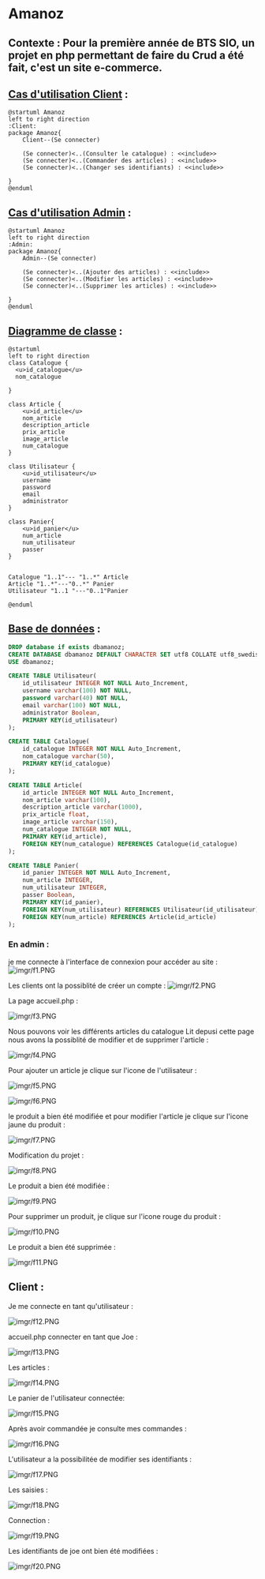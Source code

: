 # Amanoz

## Contexte : Pour la première année de BTS SIO, un projet en php permettant de faire  du Crud a été fait, c'est un site e-commerce.

## <u>Cas d'utilisation Client</u> :

```plantuml
@startuml Amanoz
left to right direction
:Client:
package Amanoz{
    Client--(Se connecter)
    
    (Se connecter)<..(Consulter le catalogue) : <<include>>
	(Se connecter)<..(Commander des articles) : <<include>>
	(Se connecter)<..(Changer ses identifiants) : <<include>>
	
}
@enduml
```

## <u>Cas d'utilisation Admin</u> :
```plantuml
@startuml Amanoz
left to right direction
:Admin:
package Amanoz{
    Admin--(Se connecter)
    
    (Se connecter)<..(Ajouter des articles) : <<include>>
	(Se connecter)<..(Modifier les articles) : <<include>>
	(Se connecter)<..(Supprimer les articles) : <<include>>
	
}
@enduml
```
## <u>Diagramme de classe</u> :

```plantuml
@startuml
left to right direction
class Catalogue {
  <u>id_catalogue</u>
  nom_catalogue

}

class Article {
    <u>id_article</u>
    nom_article
    description_article
    prix_article
    image_article
    num_catalogue
}

class Utilisateur {
    <u>id_utilisateur</u>
    username
    password
    email
    administrator
}

class Panier{
    <u>id_panier</u>
    num_article
    num_utilisateur
	passer
}


Catalogue "1..1"--- "1..*" Article
Article "1..*"---"0..*" Panier
Utilisateur "1..1 "---"0..1"Panier

@enduml
```

## <u>Base de données</u> :

```sql
DROP database if exists dbamanoz;
CREATE DATABASE dbamanoz DEFAULT CHARACTER SET utf8 COLLATE utf8_swedish_ci;
USE dbamanoz;

CREATE TABLE Utilisateur(
	id_utilisateur INTEGER NOT NULL Auto_Increment,
	username varchar(100) NOT NULL,
	password varchar(40) NOT NULL,
	email varchar(100) NOT NULL,
	administrator Boolean,
	PRIMARY KEY(id_utilisateur)
);

CREATE TABLE Catalogue(
	id_catalogue INTEGER NOT NULL Auto_Increment,
	nom_catalogue varchar(50),
	PRIMARY KEY(id_catalogue)
);

CREATE TABLE Article(
	id_article INTEGER NOT NULL Auto_Increment,
	nom_article varchar(100),
	description_article varchar(1000),
	prix_article float,
	image_article varchar(150),
	num_catalogue INTEGER NOT NULL,
	PRIMARY KEY(id_article),
	FOREIGN KEY(num_catalogue) REFERENCES Catalogue(id_catalogue)
);

CREATE TABLE Panier(
	id_panier INTEGER NOT NULL Auto_Increment,
	num_article INTEGER,
	num_utilisateur INTEGER,
	passer Boolean,
	PRIMARY KEY(id_panier),
	FOREIGN KEY(num_utilisateur) REFERENCES Utilisateur(id_utilisateur),
	FOREIGN KEY(num_article) REFERENCES Article(id_article)
);

```

### En admin :

je me connecte à l'interface de connexion pour accéder au site  :
![imgr/f1.PNG](imgr/f1.PNG)

Les clients ont la possiblité de créer un compte :
![imgr/f2.PNG](imgr/f2.PNG)

 La page accueil.php :

![imgr/f3.PNG](imgr/f3.PNG)

Nous pouvons voir les différents articles du catalogue Lit depusi cette page nous avons la possiblité de modifier et de supprimer l'article :

![imgr/f4.PNG](imgr/f4.PNG)

Pour ajouter un article je clique sur l'icone de  l'utilisateur :

![imgr/f5.PNG](imgr/f5.PNG)


![imgr/f6.PNG](imgr/f6.PNG)

le produit a bien été modifiée et  pour modifier l'article je clique sur l'icone jaune du produit :

![imgr/f7.PNG](imgr/f7.PNG)
 

Modification du projet :

![imgr/f8.PNG](imgr/f8.PNG)

Le produit a bien été modifiée :

![imgr/f9.PNG](imgr/f9.PNG)

Pour supprimer un produit, je clique sur l'icone rouge du produit :

![imgr/f10.PNG](imgr/f10.PNG)

Le produit a bien été supprimée :

![imgr/f11.PNG](imgr/f11.PNG)

## Client :

Je me connecte en tant qu'utilisateur :

![imgr/f12.PNG](imgr/f12.PNG)

accueil.php connecter en tant que Joe :

![imgr/f13.PNG](imgr/f13.PNG)

Les articles :

![imgr/f14.PNG](imgr/f14.PNG)

Le panier de l'utilisateur connectée:

![imgr/f15.PNG](imgr/f15.PNG)

Après avoir commandée je consulte mes commandes :

![imgr/f16.PNG](imgr/f16.PNG)

L'utilisateur a la possibilitée de modifier ses identifiants :

![imgr/f17.PNG](imgr/f17.PNG)

Les saisies :

![imgr/f18.PNG](imgr/f18.PNG)

Connection :

![imgr/f19.PNG](imgr/f19.PNG)

Les identifiants de joe ont bien été modifiées :

![imgr/f20.PNG](imgr/f20.PNG)